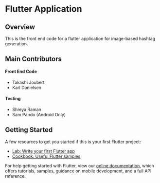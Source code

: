# Flutter Application

## Overview
This is the front end code for a flutter application for image-based hashtag generation.

## Main Contributors
#### Front End Code
- Takashi Joubert
- Karl Danielsen

#### Testing
- Shreya Raman
- Sam Pando (Android Only)

## Getting Started
A few resources to get you started if this is your first Flutter project:

- [Lab: Write your first Flutter app](https://flutter.dev/docs/get-started/codelab)
- [Cookbook: Useful Flutter samples](https://flutter.dev/docs/cookbook)

For help getting started with Flutter, view our
[online documentation](https://flutter.dev/docs), which offers tutorials,
samples, guidance on mobile development, and a full API reference.

